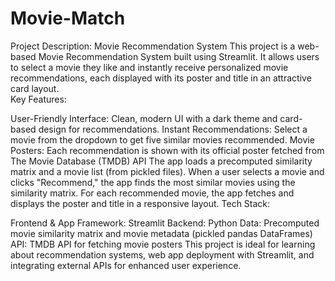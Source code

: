 # Movie-Match
Project Description: Movie Recommendation System  This project is a web-based Movie Recommendation System built using Streamlit. It allows users to select a movie they like and instantly receive personalized movie recommendations, each displayed with its poster and title in an attractive card layout.  
Key Features:

User-Friendly Interface: Clean, modern UI with a dark theme and card-based design for recommendations.
Instant Recommendations: Select a movie from the dropdown to get five similar movies recommended.
Movie Posters: Each recommendation is shown with its official poster fetched from The Movie Database (TMDB) API
The app loads a precomputed similarity matrix and a movie list (from pickled files).
When a user selects a movie and clicks "Recommend," the app finds the most similar movies using the similarity matrix.
For each recommended movie, the app fetches and displays the poster and title in a responsive layout.
Tech Stack:

Frontend & App Framework: Streamlit
Backend: Python
Data: Precomputed movie similarity matrix and movie metadata (pickled pandas DataFrames)
API: TMDB API for fetching movie posters
This project is ideal for learning about recommendation systems, web app deployment with Streamlit, and integrating external APIs for enhanced user experience.

